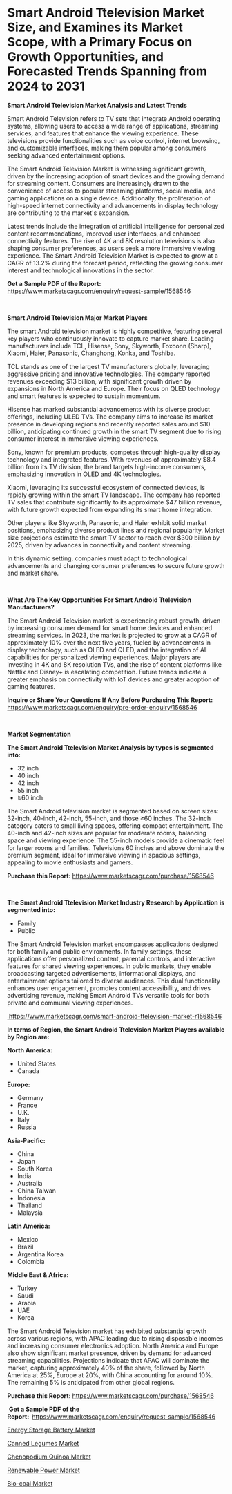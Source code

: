 <p><h1>Smart Android Ttelevision Market Size, and Examines its Market Scope, with a Primary Focus on Growth Opportunities, and Forecasted Trends Spanning from 2024 to 2031</h1></p><p><strong>Smart Android Ttelevision Market Analysis and Latest Trends</strong></p>
<p><p>Smart Android Television refers to TV sets that integrate Android operating systems, allowing users to access a wide range of applications, streaming services, and features that enhance the viewing experience. These televisions provide functionalities such as voice control, internet browsing, and customizable interfaces, making them popular among consumers seeking advanced entertainment options.</p><p>The Smart Android Television Market is witnessing significant growth, driven by the increasing adoption of smart devices and the growing demand for streaming content. Consumers are increasingly drawn to the convenience of access to popular streaming platforms, social media, and gaming applications on a single device. Additionally, the proliferation of high-speed internet connectivity and advancements in display technology are contributing to the market's expansion.</p><p>Latest trends include the integration of artificial intelligence for personalized content recommendations, improved user interfaces, and enhanced connectivity features. The rise of 4K and 8K resolution televisions is also shaping consumer preferences, as users seek a more immersive viewing experience. The Smart Android Television Market is expected to grow at a CAGR of 13.2% during the forecast period, reflecting the growing consumer interest and technological innovations in the sector.</p></p>
<p><strong>Get a Sample PDF of the Report:&nbsp;</strong> <a href="https://www.marketscagr.com/enquiry/request-sample/1568546?utm_campaign=1126&utm_medium=2&utm_source=Github&utm_content=ia&utm_term=19102024&utm_id=smart-android-ttelevision">https://www.marketscagr.com/enquiry/request-sample/1568546</a></p>
<p>&nbsp;</p>
<p><strong>Smart Android Ttelevision Major Market Players</strong></p>
<p><p>The smart Android television market is highly competitive, featuring several key players who continuously innovate to capture market share. Leading manufacturers include TCL, Hisense, Sony, Skyworth, Foxconn (Sharp), Xiaomi, Haier, Panasonic, Changhong, Konka, and Toshiba.</p><p>TCL stands as one of the largest TV manufacturers globally, leveraging aggressive pricing and innovative technologies. The company reported revenues exceeding $13 billion, with significant growth driven by expansions in North America and Europe. Their focus on QLED technology and smart features is expected to sustain momentum.</p><p>Hisense has marked substantial advancements with its diverse product offerings, including ULED TVs. The company aims to increase its market presence in developing regions and recently reported sales around $10 billion, anticipating continued growth in the smart TV segment due to rising consumer interest in immersive viewing experiences.</p><p>Sony, known for premium products, competes through high-quality display technology and integrated features. With revenues of approximately $8.4 billion from its TV division, the brand targets high-income consumers, emphasizing innovation in OLED and 4K technologies.</p><p>Xiaomi, leveraging its successful ecosystem of connected devices, is rapidly growing within the smart TV landscape. The company has reported TV sales that contribute significantly to its approximate $47 billion revenue, with future growth expected from expanding its smart home integration.</p><p>Other players like Skyworth, Panasonic, and Haier exhibit solid market positions, emphasizing diverse product lines and regional popularity. Market size projections estimate the smart TV sector to reach over $300 billion by 2025, driven by advances in connectivity and content streaming.</p><p>In this dynamic setting, companies must adapt to technological advancements and changing consumer preferences to secure future growth and market share.</p></p>
<p>&nbsp;</p>
<p><strong>What Are The Key Opportunities For Smart Android Ttelevision Manufacturers?</strong></p>
<p><p>The Smart Android Television market is experiencing robust growth, driven by increasing consumer demand for smart home devices and enhanced streaming services. In 2023, the market is projected to grow at a CAGR of approximately 10% over the next five years, fueled by advancements in display technology, such as OLED and QLED, and the integration of AI capabilities for personalized viewing experiences. Major players are investing in 4K and 8K resolution TVs, and the rise of content platforms like Netflix and Disney+ is escalating competition. Future trends indicate a greater emphasis on connectivity with IoT devices and greater adoption of gaming features.</p></p>
<p><strong>Inquire or Share Your Questions If Any Before Purchasing This Report:</strong> <a href="https://www.marketscagr.com/enquiry/pre-order-enquiry/1568546?utm_campaign=1126&utm_medium=2&utm_source=Github&utm_content=ia&utm_term=19102024&utm_id=smart-android-ttelevision">https://www.marketscagr.com/enquiry/pre-order-enquiry/1568546</a></p>
<p>&nbsp;</p>
<p><strong>Market Segmentation</strong></p>
<p><strong>The Smart Android Ttelevision Market Analysis by types is segmented into:</strong></p>
<p><ul><li>32 inch</li><li>40 inch</li><li>42 inch</li><li>55 inch</li><li>≥60 inch</li></ul></p>
<p><p>The Smart Android television market is segmented based on screen sizes: 32-inch, 40-inch, 42-inch, 55-inch, and those ≥60 inches. The 32-inch category caters to small living spaces, offering compact entertainment. The 40-inch and 42-inch sizes are popular for moderate rooms, balancing space and viewing experience. The 55-inch models provide a cinematic feel for larger rooms and families. Televisions 60 inches and above dominate the premium segment, ideal for immersive viewing in spacious settings, appealing to movie enthusiasts and gamers.</p></p>
<p><strong>Purchase this Report:&nbsp;</strong><a href="https://www.marketscagr.com/purchase/1568546?utm_campaign=1126&utm_medium=2&utm_source=Github&utm_content=ia&utm_term=19102024&utm_id=smart-android-ttelevision">https://www.marketscagr.com/purchase/1568546</a></p>
<p>&nbsp;</p>
<p><strong>The Smart Android Ttelevision Market Industry Research by Application is segmented into:</strong></p>
<p><ul><li>Family</li><li>Public</li></ul></p>
<p><p>The Smart Android Television market encompasses applications designed for both family and public environments. In family settings, these applications offer personalized content, parental controls, and interactive features for shared viewing experiences. In public markets, they enable broadcasting targeted advertisements, informational displays, and entertainment options tailored to diverse audiences. This dual functionality enhances user engagement, promotes content accessibility, and drives advertising revenue, making Smart Android TVs versatile tools for both private and communal viewing experiences.</p></p>
<p><a href="https://www.marketscagr.com/smart-android-ttelevision-market-r1568546?utm_campaign=1126&utm_medium=2&utm_source=Github&utm_content=ia&utm_term=19102024&utm_id=smart-android-ttelevision">&nbsp;https://www.marketscagr.com/smart-android-ttelevision-market-r1568546</a></p>
<p><strong>In terms of Region, the Smart Android Ttelevision Market Players available by Region are:</strong></p>
<p>
    <p> <strong> North America: </strong>
        <ul>
            <li>United States</li>
            <li>Canada</li>
        </ul>
        </p> 
    <p> <strong> Europe: </strong>
        <ul>
            <li>Germany</li>
            <li>France</li>
            <li>U.K.</li>
            <li>Italy</li>
            <li>Russia</li>
        </ul>
        </p> 
    <p> <strong> Asia-Pacific: </strong>
        <ul>
            <li>China</li>
            <li>Japan</li>
            <li>South Korea</li>
            <li>India</li>
            <li>Australia</li>
            <li>China Taiwan</li>
            <li>Indonesia</li>
            <li>Thailand</li>
            <li>Malaysia</li>
        </ul>
        </p> 
    <p> <strong> Latin America: </strong>
        <ul>
            <li>Mexico</li>
            <li>Brazil</li>
            <li>Argentina Korea</li>
            <li>Colombia</li>
        </ul>
        </p> 
    <p> <strong> Middle East & Africa: </strong>
        <ul>
            <li>Turkey</li>
            <li>Saudi</li>
            <li>Arabia</li>
            <li>UAE</li>
            <li>Korea</li>
        </ul>
    </p>
    </p>
<p><p>The Smart Android Television market has exhibited substantial growth across various regions, with APAC leading due to rising disposable incomes and increasing consumer electronics adoption. North America and Europe also show significant market presence, driven by demand for advanced streaming capabilities. Projections indicate that APAC will dominate the market, capturing approximately 40% of the share, followed by North America at 25%, Europe at 20%, with China accounting for around 10%. The remaining 5% is anticipated from other global regions.</p></p>
<p><strong>Purchase this Report: </strong><a href="https://www.marketscagr.com/purchase/1568546?utm_campaign=1126&utm_medium=2&utm_source=Github&utm_content=ia&utm_term=19102024&utm_id=smart-android-ttelevision">https://www.marketscagr.com/purchase/1568546</a></p>
<p>&nbsp;<strong>Get a Sample PDF of the Report:&nbsp;&nbsp;</strong><a href="https://www.marketscagr.com/enquiry/request-sample/1568546?utm_campaign=1126&utm_medium=2&utm_source=Github&utm_content=ia&utm_term=19102024&utm_id=smart-android-ttelevision">https://www.marketscagr.com/enquiry/request-sample/1568546</a></p>
<p><strong></strong></p>
<p><p><a href="https://www.linkedin.com/pulse/exploring-energy-storage-battery-market-dynamics-revenue-5sp7e?utm_campaign=1126&utm_medium=2&utm_source=Github&utm_content=ia&utm_term=19102024&utm_id=smart-android-ttelevision">Energy Storage Battery Market</a></p><p><a href="https://www.linkedin.com/pulse/canned-legumes-market-essentials-key-players-demand-drivers-hte1f?utm_campaign=1126&utm_medium=2&utm_source=Github&utm_content=ia&utm_term=19102024&utm_id=smart-android-ttelevision">Canned Legumes Market</a></p><p><a href="https://www.linkedin.com/pulse/chenopodium-quinoa-market-revolution-2024-2031-trends-w8ssf?utm_campaign=1126&utm_medium=2&utm_source=Github&utm_content=ia&utm_term=19102024&utm_id=smart-android-ttelevision">Chenopodium Quinoa Market</a></p><p><a href="https://www.linkedin.com/pulse/mapping-renewable-power-market-trends-challenges-breakthroughs-49n6e?utm_campaign=1126&utm_medium=2&utm_source=Github&utm_content=ia&utm_term=19102024&utm_id=smart-android-ttelevision">Renewable Power Market</a></p><p><a href="https://www.linkedin.com/pulse/bio-coal-market-industry-landscape-growth-trajectories-cu9me?utm_campaign=1126&utm_medium=2&utm_source=Github&utm_content=ia&utm_term=19102024&utm_id=smart-android-ttelevision">Bio-coal Market</a></p></p>